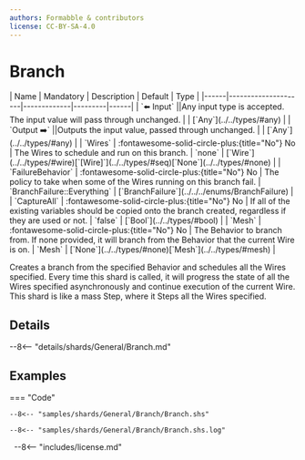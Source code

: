 ```yaml
---
authors: Formabble & contributors
license: CC-BY-SA-4.0
---
```



# Branch

<div class="sh-parameters" markdown="1">
| Name | Mandatory | Description | Default | Type |
|------|---------------------|-------------|---------|------|
| `⬅️ Input` ||Any input type is accepted. The input value will pass through unchanged. | | [`Any`](../../types/#any) |
| `Output ➡️` ||Outputs the input value, passed through unchanged. | | [`Any`](../../types/#any) |
| `Wires` | :fontawesome-solid-circle-plus:{title="No"} No  | The Wires to schedule and run on this branch. | `none` | [`Wire`](../../types/#wire)[`[Wire]`](../../types/#seq)[`None`](../../types/#none) |
| `FailureBehavior` | :fontawesome-solid-circle-plus:{title="No"} No  | The policy to take when some of the Wires running on this branch fail. | `BranchFailure::Everything` | [`BranchFailure`](../../../enums/BranchFailure) |
| `CaptureAll` | :fontawesome-solid-circle-plus:{title="No"} No  | If all of the existing variables should be copied onto the branch created, regardless if they are used or not. | `false` | [`Bool`](../../types/#bool) |
| `Mesh` | :fontawesome-solid-circle-plus:{title="No"} No  | The Behavior to branch from. If none provided, it will branch from the Behavior that the current Wire is on. | `Mesh` | [`None`](../../types/#none)[`Mesh`](../../types/#mesh) |

</div>

Creates a branch from the specified Behavior and schedules all the Wires specified. Every time this shard is called, it will progress the state of all the Wires specified asynchronously and continue execution of the current Wire. This shard is like a mass Step, where it Steps all the Wires specified.

## Details

--8<-- "details/shards/General/Branch.md"


## Examples

=== "Code"

  ```x86asm linenums="1"
  --8<-- "samples/shards/General/Branch/Branch.shs"
  ```

  ```
  --8<-- "samples/shards/General/Branch/Branch.shs.log"
  ```
&nbsp;
--8<-- "includes/license.md"

